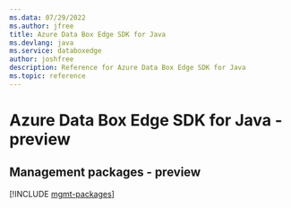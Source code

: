 ```yaml
---
ms.data: 07/29/2022
ms.author: jfree
title: Azure Data Box Edge SDK for Java
ms.devlang: java
ms.service: databoxedge
author: joshfree
description: Reference for Azure Data Box Edge SDK for Java
ms.topic: reference
---
```

# Azure Data Box Edge SDK for Java - preview

## Management packages - preview
[!INCLUDE [mgmt-packages](data-box-edge-mgmt-index.md)]